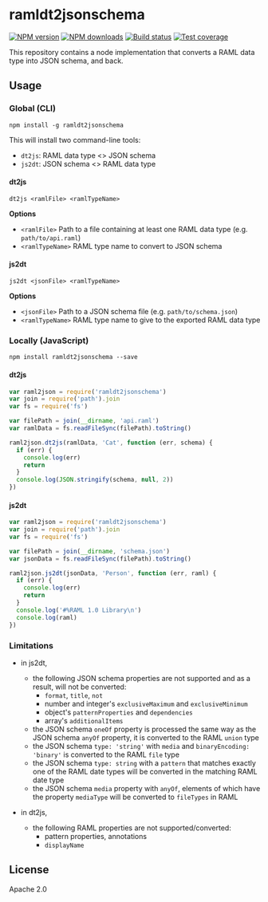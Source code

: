 # ramldt2jsonschema

[![NPM version][npm-image]][npm-url]
[![NPM downloads][downloads-image]][downloads-url]
[![Build status][travis-image]][travis-url]
[![Test coverage][coveralls-image]][coveralls-url]

This repository contains a node implementation that converts a RAML data type into JSON schema, and back.

## Usage

### Global (CLI)

```
npm install -g ramldt2jsonschema
```

This will install two command-line tools:
- `dt2js`: RAML data type <> JSON schema
- `js2dt`: JSON schema <> RAML data type

#### dt2js

```
dt2js <ramlFile> <ramlTypeName>
```

**Options**

* `<ramlFile>` Path to a file containing at least one RAML data type (e.g. `path/to/api.raml`)
* `<ramlTypeName>` RAML type name to convert to JSON schema

#### js2dt

```
js2dt <jsonFile> <ramlTypeName>
```

**Options**

* `<jsonFile>` Path to a JSON schema file (e.g. `path/to/schema.json`)
* `<ramlTypeName>` RAML type name to give to the exported RAML data type

### Locally (JavaScript)

```
npm install ramldt2jsonschema --save
```

#### dt2js

```js
var raml2json = require('ramldt2jsonschema')
var join = require('path').join
var fs = require('fs')

var filePath = join(__dirname, 'api.raml')
var ramlData = fs.readFileSync(filePath).toString()

raml2json.dt2js(ramlData, 'Cat', function (err, schema) {
  if (err) {
    console.log(err)
    return
  }
  console.log(JSON.stringify(schema, null, 2))
})
```

#### js2dt

```js
var raml2json = require('ramldt2jsonschema')
var join = require('path').join
var fs = require('fs')

var filePath = join(__dirname, 'schema.json')
var jsonData = fs.readFileSync(filePath).toString()

raml2json.js2dt(jsonData, 'Person', function (err, raml) {
  if (err) {
    console.log(err)
    return
  }
  console.log('#%RAML 1.0 Library\n')
  console.log(raml)
})
```

### Limitations

- in js2dt,
  - the following JSON schema properties are not supported and as a result, will not be converted:
    - `format`, `title`, `not`
    - number and integer's `exclusiveMaximum` and `exclusiveMinimum`
    - object's `patternProperties` and `dependencies`
    - array's `additionalItems`
  - the JSON schema `oneOf` property is processed the same way as the JSON schema `anyOf` property, it is converted to the RAML `union` type
  - the JSON schema `type: 'string'` with `media` and `binaryEncoding: 'binary'` is converted to the RAML `file` type
  - the JSON schema `type: string` with a `pattern` that matches exactly one of the RAML date types will be converted in the matching RAML date type
  - the JSON schema `media` property with `anyOf`, elements of which have the property `mediaType` will be converted to `fileTypes` in RAML

- in dt2js,
  - the following RAML properties are not supported/converted:
    - pattern properties, annotations
    - `displayName`

## License

Apache 2.0

[npm-image]: https://img.shields.io/npm/v/ramldt2jsonschema.svg?style=flat
[npm-url]: https://npmjs.org/package/ramldt2jsonschema
[downloads-image]: https://img.shields.io/npm/dm/ramldt2jsonschema.svg?style=flat
[downloads-url]: https://npmjs.org/package/ramldt2jsonschema
[travis-image]: https://img.shields.io/travis/raml-org/ramldt2jsonschema.svg?style=flat
[travis-url]: https://travis-ci.org/raml-org/ramldt2jsonschema
[coveralls-image]: https://img.shields.io/coveralls/raml-org/ramldt2jsonschema.svg?style=flat
[coveralls-url]: https://coveralls.io/r/raml-org/ramldt2jsonschema?branch=master
